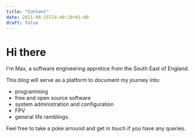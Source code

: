 ```yaml
---
title: "Content"
date: 2021-08-15T14:40:28+01:00
draft: false
---
```

# Hi there

I'm Max, a software engineering appretice from the South East of England.

This blog will serve as a platform to document my journey into:
* programming
* free and open source software
* system administration and configuration
* FPV
* general life ramblings.

Feel free to take a poke arround and get in touch if you have any queries.
